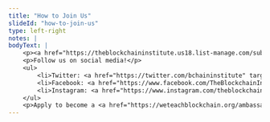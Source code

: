 ```yaml
--- 
title: "How to Join Us"
slideId: "how-to-join-us"
type: left-right
notes: | 
bodyText: | 
    <p><a href="https://theblockchaininstitute.us18.list-manage.com/subscribe?u=ed27e0082d5f7e8d5cd3e3622&amp;id=d50da5888a" target="_blank">Sign up for our Newsletter!</a></p>
    <p>Follow us on social media!</p>
    <ul>
        <li>Twitter: <a href="https://twitter.com/bchaininstitute" target="_blank">@bchaininstitute</a></li>
        <li>Facebook: <a href="https://www.facebook.com/TheBlockchainInstitute/" target="_blank">theblockchaininstitute</a></li>
        <li>Instagram: <a href="https://www.instagram.com/theblockchaininstitute/" target="_blank">theblockchaininstitute</a></li>
    </ul>
    <p>Apply to become a <a href="https://weteachblockchain.org/ambassadors/" target="_blank">Blockchain Ambassador!</a></p>
---
```


